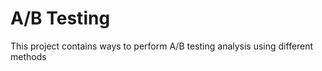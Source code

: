 # A/B Testing

This project contains ways to perform A/B testing analysis using different methods
 
